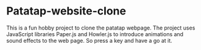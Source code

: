 # Patatap-website-clone

This is a fun hobby project to clone the patatap webpage.
The project uses JavaScript libraries Paper.js and Howler.js to introduce animations and sound effects to the web page.
So press a key and have a go at it.
